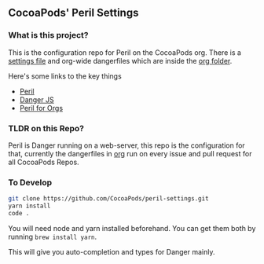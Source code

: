 ## CocoaPods' Peril Settings

### What is this project?

This is the configuration repo for Peril on the CocoaPods org. There is a [settings file](settings.json) and org-wide
dangerfiles which are inside the [org folder](org).

Here's some links to the key things

 - [Peril](https://github.com/danger/peril)
 - [Danger JS](http://danger.systems/js/)
 - [Peril for Orgs](https://github.com/danger/peril/blob/master/docs/setup_for_org.md)

### TLDR on this Repo?

Peril is Danger running on a web-server, this repo is the configuration for that, currently the dangerfiles in [org](org/)
run on every issue and pull request for all CocoaPods Repos.

### To Develop

```sh
git clone https://github.com/CocoaPods/peril-settings.git
yarn install
code .
```

You will need node and yarn installed beforehand. You can get them both by running `brew install yarn`. 

This will give you auto-completion and types for Danger mainly. 
